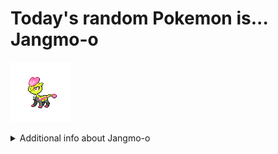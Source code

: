 # Today's random Pokemon is... Jangmo-o

![Jangmo-o shiny sprite](https://raw.githubusercontent.com/PokeAPI/sprites/master/sprites/pokemon/shiny/782.png)

<details>
<summary>Additional info about Jangmo-o</summary>

| srpite type | image |
|------|------|
| back_default | ![Jangmo-o back_default sprite](https://raw.githubusercontent.com/PokeAPI/sprites/master/sprites/pokemon/back/782.png) |
| back_shiny | ![Jangmo-o back_shiny sprite](https://raw.githubusercontent.com/PokeAPI/sprites/master/sprites/pokemon/back/shiny/782.png) |
| front_default | ![Jangmo-o front_default sprite](https://raw.githubusercontent.com/PokeAPI/sprites/master/sprites/pokemon/782.png) | </details>
